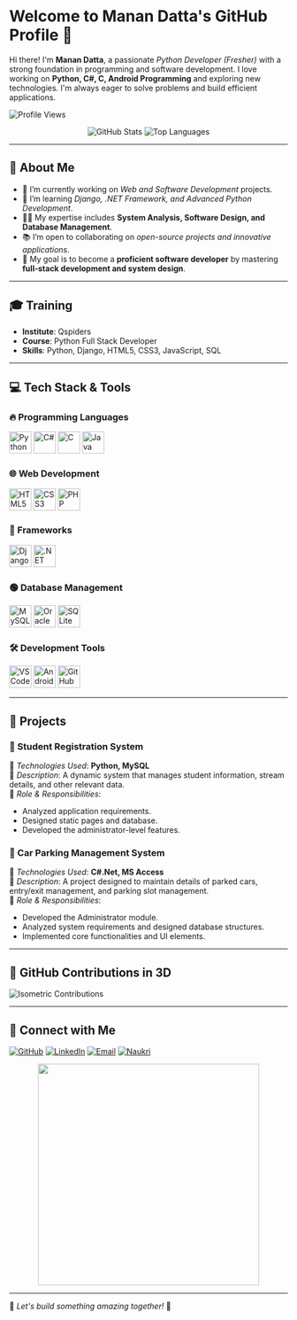 # Welcome to Manan Datta's GitHub Profile 👋  

Hi there! I'm **Manan Datta**, a passionate *Python Developer (Fresher)* with a strong foundation in programming and software development. I love working on **Python, C#, C, Android Programming** and exploring new technologies. I'm always eager to solve problems and build efficient applications.  

![Profile Views](https://komarev.com/ghpvc/?username=manandatta&color=blue)  

<p align="center">
  <img src="https://github-readme-stats.vercel.app/api?username=manandatta&show_icons=true&theme=radical" alt="GitHub Stats">
  <img src="https://github-readme-stats.vercel.app/api/top-langs/?username=manandatta&layout=compact&theme=radical" alt="Top Languages">
</p>

---

## 🚀 About Me  

- 🔧 I’m currently working on *Web and Software Development* projects.  
- 🌱 I’m learning *Django, .NET Framework, and Advanced Python Development*.  
- 👨‍💻 My expertise includes **System Analysis, Software Design, and Database Management**.  
- 📚 I’m open to collaborating on *open-source projects and innovative applications*.  
- 🎯 My goal is to become a **proficient software developer** by mastering **full-stack development and system design**.  

---

## 🎓 Training  

- **Institute**: Qspiders  
- **Course**: Python Full Stack Developer  
- **Skills**: Python, Django, HTML5, CSS3, JavaScript, SQL  

---

## 💻 Tech Stack & Tools  

### 🔥 Programming Languages  
<p align="left">
  <img src="https://cdn.jsdelivr.net/gh/devicons/devicon/icons/python/python-original.svg" height="40" alt="Python"/>
  <img src="https://cdn.jsdelivr.net/gh/devicons/devicon/icons/csharp/csharp-original.svg" height="40" alt="C#"/>
  <img src="https://cdn.jsdelivr.net/gh/devicons/devicon/icons/c/c-original.svg" height="40" alt="C"/>
  <img src="https://cdn.jsdelivr.net/gh/devicons/devicon/icons/java/java-original.svg" height="40" alt="Java"/>
</p>

### 🌐 Web Development  
<p align="left">
  <img src="https://cdn.jsdelivr.net/gh/devicons/devicon/icons/html5/html5-original.svg" height="40" alt="HTML5"/>
  <img src="https://cdn.jsdelivr.net/gh/devicons/devicon/icons/css3/css3-original.svg" height="40" alt="CSS3"/>
  <img src="https://cdn.jsdelivr.net/gh/devicons/devicon/icons/php/php-original.svg" height="40" alt="PHP"/>
</p>

### 🏩 Frameworks  
<p align="left">
  <img src="https://cdn.jsdelivr.net/gh/devicons/devicon/icons/django/django-plain.svg" height="40" alt="Django"/>
  <img src="https://cdn.jsdelivr.net/gh/devicons/devicon/icons/dot-net/dot-net-original.svg" height="40" alt=".NET"/>
</p>

### 🟢 Database Management  
<p align="left">
  <img src="https://cdn.jsdelivr.net/gh/devicons/devicon/icons/mysql/mysql-original.svg" height="40" alt="MySQL"/>
  <img src="https://cdn.jsdelivr.net/gh/devicons/devicon/icons/oracle/oracle-original.svg" height="40" alt="Oracle"/>
  <img src="https://cdn.jsdelivr.net/gh/devicons/devicon/icons/sqlite/sqlite-original.svg" height="40" alt="SQLite"/>
</p>

### 🛠 Development Tools  
<p align="left">
  <img src="https://cdn.jsdelivr.net/gh/devicons/devicon/icons/vscode/vscode-original.svg" height="40" alt="VS Code"/>
  <img src="https://cdn.jsdelivr.net/gh/devicons/devicon/icons/androidstudio/androidstudio-original.svg" height="40" alt="Android Studio"/>
  <img src="https://img.shields.io/badge/GitHub-181717?style=for-the-badge&logo=github&logoColor=white"  height="40" alt="GitHub"/>
</p>

---

## 🚀 Projects  

### 📌 Student Registration System  
📌 *Technologies Used*: **Python, MySQL**  
📌 *Description*: A dynamic system that manages student information, stream details, and other relevant data.  
📌 *Role & Responsibilities*:  
  - Analyzed application requirements.  
  - Designed static pages and database.  
  - Developed the administrator-level features.  

### 📌 Car Parking Management System  
📌 *Technologies Used*: **C#.Net, MS Access**  
📌 *Description*: A project designed to maintain details of parked cars, entry/exit management, and parking slot management.  
📌 *Role & Responsibilities*:  
  - Developed the Administrator module.  
  - Analyzed system requirements and designed database structures.  
  - Implemented core functionalities and UI elements.  

---

## 🌟 GitHub Contributions in 3D  

![Isometric Contributions](https://isometric-contributions.vercel.app/api?username=manandatta&theme=github-light)

---

## 💌 Connect with Me  

<p>
  <a href="https://github.com/manandatta" target="_blank"><img src="https://img.shields.io/badge/GitHub-181717?style=for-the-badge&logo=github&logoColor=white" alt="GitHub"></a>
  <a href="https://www.linkedin.com/in/manandatta" target="_blank"><img src="https://img.shields.io/badge/LinkedIn-0077B5?style=for-the-badge&logo=linkedin&logoColor=white" alt="LinkedIn"></a>
  <a href="mailto:manandatta673@gmail.com" target="_blank"><img src="https://img.shields.io/badge/Email-D14836?style=for-the-badge&logo=gmail&logoColor=white" alt="Email"></a>
  <a href=https://www.naukri.com/mnjuser/profile target="_blank"><img src="https://img.shields.io/badge/Naukri-0057B7?style=for-the-badge&logo=naukri&logoColor=white" alt="Naukri"></a>
</p>

<p align="center">
  <img src="https://media.giphy.com/media/LmNwrBhejkK9EFP504/giphy.gif" width="400">
</p>

---

🌟 *Let's build something amazing together!* 🌟

